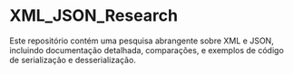 # XML_JSON_Research
Este repositório contém uma pesquisa abrangente sobre XML e JSON, incluindo documentação detalhada, comparações, e exemplos de código de serialização e desserialização.
